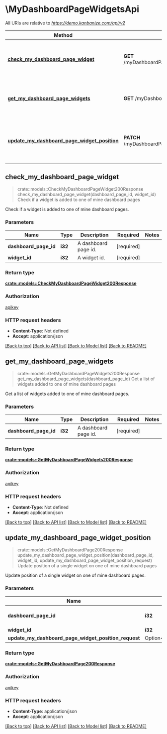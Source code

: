 # \MyDashboardPageWidgetsApi

All URIs are relative to *https://demo.kanbanize.com/api/v2*

Method | HTTP request | Description
------------- | ------------- | -------------
[**check_my_dashboard_page_widget**](MyDashboardPageWidgetsApi.md#check_my_dashboard_page_widget) | **GET** /myDashboardPages/{dashboard_page_id}/widgets/{widget_id} | Check if a widget is added to one of mine dashboard pages
[**get_my_dashboard_page_widgets**](MyDashboardPageWidgetsApi.md#get_my_dashboard_page_widgets) | **GET** /myDashboardPages/{dashboard_page_id}/widgets | Get a list of widgets added to one of mine dashboard pages
[**update_my_dashboard_page_widget_position**](MyDashboardPageWidgetsApi.md#update_my_dashboard_page_widget_position) | **PATCH** /myDashboardPages/{dashboard_page_id}/widgets/{widget_id} | Update position of a single widget on one of mine dashboard pages



## check_my_dashboard_page_widget

> crate::models::CheckMyDashboardPageWidget200Response check_my_dashboard_page_widget(dashboard_page_id, widget_id)
Check if a widget is added to one of mine dashboard pages

Check if a widget is added to one of mine dashboard pages.

### Parameters


Name | Type | Description  | Required | Notes
------------- | ------------- | ------------- | ------------- | -------------
**dashboard_page_id** | **i32** | A dashboard page id. | [required] |
**widget_id** | **i32** | A widget id. | [required] |

### Return type

[**crate::models::CheckMyDashboardPageWidget200Response**](checkMyDashboardPageWidget_200_response.md)

### Authorization

[apikey](../README.md#apikey)

### HTTP request headers

- **Content-Type**: Not defined
- **Accept**: application/json

[[Back to top]](#) [[Back to API list]](../README.md#documentation-for-api-endpoints) [[Back to Model list]](../README.md#documentation-for-models) [[Back to README]](../README.md)


## get_my_dashboard_page_widgets

> crate::models::GetMyDashboardPageWidgets200Response get_my_dashboard_page_widgets(dashboard_page_id)
Get a list of widgets added to one of mine dashboard pages

Get a list of widgets added to one of mine dashboard pages.

### Parameters


Name | Type | Description  | Required | Notes
------------- | ------------- | ------------- | ------------- | -------------
**dashboard_page_id** | **i32** | A dashboard page id. | [required] |

### Return type

[**crate::models::GetMyDashboardPageWidgets200Response**](getMyDashboardPageWidgets_200_response.md)

### Authorization

[apikey](../README.md#apikey)

### HTTP request headers

- **Content-Type**: Not defined
- **Accept**: application/json

[[Back to top]](#) [[Back to API list]](../README.md#documentation-for-api-endpoints) [[Back to Model list]](../README.md#documentation-for-models) [[Back to README]](../README.md)


## update_my_dashboard_page_widget_position

> crate::models::GetMyDashboardPage200Response update_my_dashboard_page_widget_position(dashboard_page_id, widget_id, update_my_dashboard_page_widget_position_request)
Update position of a single widget on one of mine dashboard pages

Update position of a single widget on one of mine dashboard pages.

### Parameters


Name | Type | Description  | Required | Notes
------------- | ------------- | ------------- | ------------- | -------------
**dashboard_page_id** | **i32** | A dashboard page id. | [required] |
**widget_id** | **i32** | A widget id. | [required] |
**update_my_dashboard_page_widget_position_request** | Option<[**UpdateMyDashboardPageWidgetPositionRequest**](UpdateMyDashboardPageWidgetPositionRequest.md)> |  |  |

### Return type

[**crate::models::GetMyDashboardPage200Response**](getMyDashboardPage_200_response.md)

### Authorization

[apikey](../README.md#apikey)

### HTTP request headers

- **Content-Type**: application/json
- **Accept**: application/json

[[Back to top]](#) [[Back to API list]](../README.md#documentation-for-api-endpoints) [[Back to Model list]](../README.md#documentation-for-models) [[Back to README]](../README.md)

